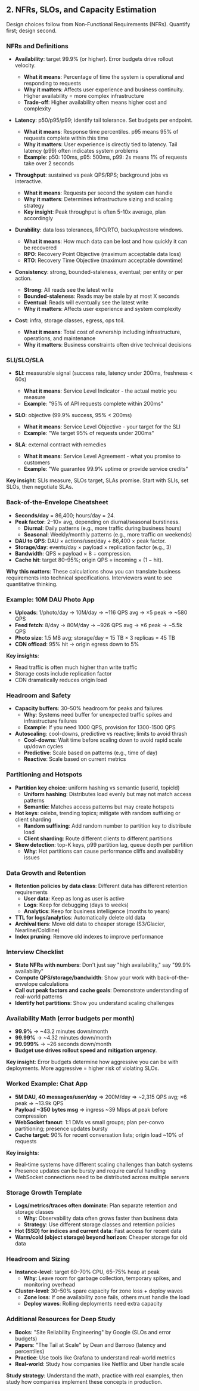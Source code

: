 ## 2. NFRs, SLOs, and Capacity Estimation

Design choices follow from Non-Functional Requirements (NFRs). Quantify first; design second.

### NFRs and Definitions
- **Availability**: target 99.9% (or higher). Error budgets drive rollout velocity.
  - **What it means**: Percentage of time the system is operational and responding to requests
  - **Why it matters**: Affects user experience and business continuity. Higher availability = more complex infrastructure
  - **Trade-off**: Higher availability often means higher cost and complexity

- **Latency**: p50/p95/p99; identify tail tolerance. Set budgets per endpoint.
  - **What it means**: Response time percentiles. p95 means 95% of requests complete within this time
  - **Why it matters**: User experience is directly tied to latency. Tail latency (p99) often indicates system problems
  - **Example**: p50: 100ms, p95: 500ms, p99: 2s means 1% of requests take over 2 seconds

- **Throughput**: sustained vs peak QPS/RPS; background jobs vs interactive.
  - **What it means**: Requests per second the system can handle
  - **Why it matters**: Determines infrastructure sizing and scaling strategy
  - **Key insight**: Peak throughput is often 5-10x average, plan accordingly

- **Durability**: data loss tolerances, RPO/RTO, backup/restore windows.
  - **What it means**: How much data can be lost and how quickly it can be recovered
  - **RPO**: Recovery Point Objective (maximum acceptable data loss)
  - **RTO**: Recovery Time Objective (maximum acceptable downtime)

- **Consistency**: strong, bounded-staleness, eventual; per entity or per action.
  - **Strong**: All reads see the latest write
  - **Bounded-staleness**: Reads may be stale by at most X seconds
  - **Eventual**: Reads will eventually see the latest write
  - **Why it matters**: Affects user experience and system complexity

- **Cost**: infra, storage classes, egress, ops toil.
  - **What it means**: Total cost of ownership including infrastructure, operations, and maintenance
  - **Why it matters**: Business constraints often drive technical decisions

### SLI/SLO/SLA
- **SLI**: measurable signal (success rate, latency under 200ms, freshness < 60s)
  - **What it means**: Service Level Indicator - the actual metric you measure
  - **Example**: "95% of API requests complete within 200ms"

- **SLO**: objective (99.9% success, 95% < 200ms)
  - **What it means**: Service Level Objective - your target for the SLI
  - **Example**: "We target 95% of requests under 200ms"

- **SLA**: external contract with remedies
  - **What it means**: Service Level Agreement - what you promise to customers
  - **Example**: "We guarantee 99.9% uptime or provide service credits"

**Key insight**: SLIs measure, SLOs target, SLAs promise. Start with SLIs, set SLOs, then negotiate SLAs.

### Back-of-the-Envelope Cheatsheet
- **Seconds/day** = 86,400; hours/day = 24.
- **Peak factor**: 2–10× avg, depending on diurnal/seasonal burstiness.
  - **Diurnal**: Daily patterns (e.g., more traffic during business hours)
  - **Seasonal**: Weekly/monthly patterns (e.g., more traffic on weekends)
- **DAU to QPS**: DAU × actions/user/day ÷ 86,400 × peak factor.
- **Storage/day**: events/day × payload × replication factor (e.g., 3)
- **Bandwidth**: QPS × payload × 8 ÷ compression.
- **Cache hit**: target 80–95%; origin QPS = incoming × (1 − hit).

**Why this matters**: These calculations show you can translate business requirements into technical specifications. Interviewers want to see quantitative thinking.

### Example: 10M DAU Photo App
- **Uploads**: 1/photo/day → 10M/day → ~116 QPS avg → ×5 peak → ~580 QPS
- **Feed fetch**: 8/day → 80M/day → ~926 QPS avg → ×6 peak → ~5.5k QPS
- **Photo size**: 1.5 MB avg; storage/day = 15 TB × 3 replicas = 45 TB
- **CDN offload**: 95% hit → origin egress down to 5%

**Key insights**:
- Read traffic is often much higher than write traffic
- Storage costs include replication factor
- CDN dramatically reduces origin load

### Headroom and Safety
- **Capacity buffers**: 30–50% headroom for peaks and failures
  - **Why**: Systems need buffer for unexpected traffic spikes and infrastructure failures
  - **Example**: If you need 1000 QPS, provision for 1300-1500 QPS
- **Autoscaling**: cool-downs, predictive vs reactive; limits to avoid thrash
  - **Cool-downs**: Wait time before scaling down to avoid rapid scale up/down cycles
  - **Predictive**: Scale based on patterns (e.g., time of day)
  - **Reactive**: Scale based on current metrics

### Partitioning and Hotspots
- **Partition key choice**: uniform hashing vs semantic (userId, topicId)
  - **Uniform hashing**: Distributes load evenly but may not match access patterns
  - **Semantic**: Matches access patterns but may create hotspots
- **Hot keys**: celebs, trending topics; mitigate with random suffixing or client sharding
  - **Random suffixing**: Add random number to partition key to distribute load
  - **Client sharding**: Route different clients to different partitions
- **Skew detection**: top-K keys, p99 partition lag, queue depth per partition
  - **Why**: Hot partitions can cause performance cliffs and availability issues

### Data Growth and Retention
- **Retention policies by data class**: Different data has different retention requirements
  - **User data**: Keep as long as user is active
  - **Logs**: Keep for debugging (days to weeks)
  - **Analytics**: Keep for business intelligence (months to years)
- **TTL for logs/analytics**: Automatically delete old data
- **Archival tiers**: Move old data to cheaper storage (S3/Glacier, Nearline/Coldline)
- **Index pruning**: Remove old indexes to improve performance

### Interview Checklist
- **State NFRs with numbers**: Don't just say "high availability," say "99.9% availability"
- **Compute QPS/storage/bandwidth**: Show your work with back-of-the-envelope calculations
- **Call out peak factors and cache goals**: Demonstrate understanding of real-world patterns
- **Identify hot partitions**: Show you understand scaling challenges

### Availability Math (error budgets per month)
- **99.9%** → ~43.2 minutes down/month
- **99.99%** → ~4.32 minutes down/month
- **99.999%** → ~26 seconds down/month
- **Budget use drives rollout speed and mitigation urgency**.

**Key insight**: Error budgets determine how aggressive you can be with deployments. More aggressive = higher risk of violating SLOs.

### Worked Example: Chat App
- **5M DAU, 40 messages/user/day** ⇒ 200M/day ⇒ ~2,315 QPS avg; ×6 peak ⇒ ~13.9k QPS
- **Payload ~350 bytes msg** ⇒ ingress ~39 Mbps at peak before compression
- **WebSocket fanout**: 1:1 DMs vs small groups; plan per-convo partitioning; presence updates bursty
- **Cache target**: 90% for recent conversation lists; origin load ~10% of requests

**Key insights**:
- Real-time systems have different scaling challenges than batch systems
- Presence updates can be bursty and require careful handling
- WebSocket connections need to be distributed across multiple servers

### Storage Growth Template
- **Logs/metrics/traces often dominate**: Plan separate retention and storage classes
  - **Why**: Observability data often grows faster than business data
  - **Strategy**: Use different storage classes and retention policies
- **Hot (SSD) for indices and current data**: Fast access for recent data
- **Warm/cold (object storage) beyond horizon**: Cheaper storage for old data

### Headroom and Sizing
- **Instance-level**: target 60–70% CPU, 65–75% heap at peak
  - **Why**: Leave room for garbage collection, temporary spikes, and monitoring overhead
- **Cluster-level**: 30–50% spare capacity for zone loss + deploy waves
  - **Zone loss**: If one availability zone fails, others must handle the load
  - **Deploy waves**: Rolling deployments need extra capacity

### Additional Resources for Deep Study
- **Books**: "Site Reliability Engineering" by Google (SLOs and error budgets)
- **Papers**: "The Tail at Scale" by Dean and Barroso (latency and percentiles)
- **Practice**: Use tools like Grafana to understand real-world metrics
- **Real-world**: Study how companies like Netflix and Uber handle scale

**Study strategy**: Understand the math, practice with real examples, then study how companies implement these concepts in production.


